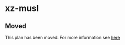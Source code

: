 # xz-musl

## Moved

This plan has been moved. For more information see [here](https://github.com/habitat-sh/core-plans#additional-plans)
